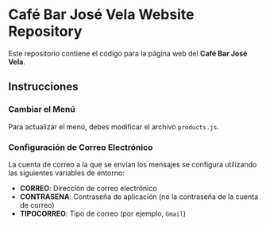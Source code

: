 # Café Bar José Vela Website Repository

Este repositorio contiene el código para la página web del **Café Bar José Vela**.

## Instrucciones

### Cambiar el Menú
Para actualizar el menú, debes modificar el archivo `products.js`.

### Configuración de Correo Electrónico
La cuenta de correo a la que se envían los mensajes se configura utilizando las siguientes variables de entorno:

- **CORREO**: Dirección de correo electrónico
- **CONTRASENA**: Contraseña de aplicación (no la contraseña de la cuenta de correo)
- **TIPOCORREO**: Tipo de correo (por ejemplo, `Gmail`)

